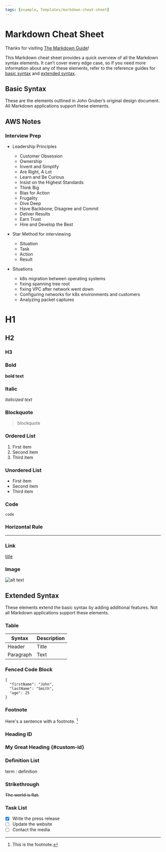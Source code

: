 ```yaml
---
tags: [example, Templates/markdown-cheat-sheet]
---
```


# Markdown Cheat Sheet

Thanks for visiting [The Markdown Guide](https://www.markdownguide.org)!

This Markdown cheat sheet provides a quick overview of all the Markdown syntax elements. It can’t cover every edge case, so if you need more information about any of these elements, refer to the reference guides for [basic syntax](https://www.markdownguide.org/basic-syntax) and [extended syntax](https://www.markdownguide.org/extended-syntax).

## Basic Syntax

These are the elements outlined in John Gruber’s original design document. All Markdown applications support these elements.

## AWS Notes

### Interview Prep
- Leadership Principles
  - Customer Obsession
  - Ownership
  - Invent and Simplify
  - Are Right, A Lot
  - Learn and Be Curious
  - Insist on the Highest Standards
  - Think Big
  - Bias for Action
  - Frugality
  - Dive Deep
  - Have Backbone; Disagree and Commit
  - Deliver Results
  - Earn Trust
  - Hire and Develop the Best
- Star Method for interviewing
  - Situation
  - Task
  - Action
  - Result

- Situations
  - k8s migration between operating systems
  - fixing spanning tree root
  - fixing VPC after network went down
  - Configuring networks for k8s environments and customers
  - Analyzing packet captures



# H1
## H2
### H3

### Bold

**bold text**

### Italic

*italicized text*

### Blockquote

> blockquote

### Ordered List

1. First item
2. Second item
3. Third item

### Unordered List

- First item
- Second item
- Third item

### Code

`code`

### Horizontal Rule

---

### Link

[title](https://www.example.com)

### Image

![alt text](image.jpg)

## Extended Syntax

These elements extend the basic syntax by adding additional features. Not all Markdown applications support these elements.

### Table

| Syntax | Description |
| ----------- | ----------- |
| Header | Title |
| Paragraph | Text |

### Fenced Code Block

```
{
  "firstName": "John",
  "lastName": "Smith",
  "age": 25
}
```

### Footnote

Here's a sentence with a footnote. [^1]

[^1]: This is the footnote.

### Heading ID

### My Great Heading {#custom-id}

### Definition List

term
: definition

### Strikethrough

~~The world is flat.~~

### Task List

- [x] Write the press release
- [ ] Update the website
- [ ] Contact the media
